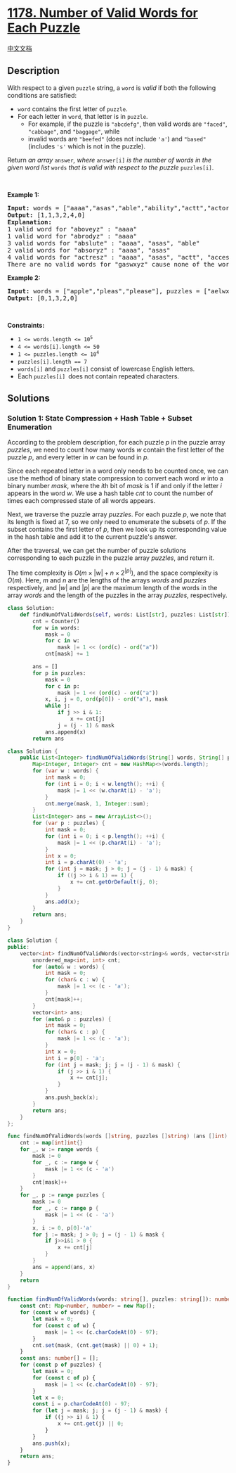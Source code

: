 # [1178. Number of Valid Words for Each Puzzle](https://leetcode.com/problems/number-of-valid-words-for-each-puzzle)

[中文文档](/solution/1100-1199/1178.Number%20of%20Valid%20Words%20for%20Each%20Puzzle/README.md)

<!-- tags:Bit Manipulation,Trie,Array,Hash Table,String -->

<!-- difficulty:Hard -->

## Description

With respect to a given <code>puzzle</code> string, a <code>word</code> is <em>valid</em> if both the following conditions are satisfied:

<ul>
	<li><code>word</code> contains the first letter of <code>puzzle</code>.</li>
	<li>For each letter in <code>word</code>, that letter is in <code>puzzle</code>.
	<ul>
		<li>For example, if the puzzle is <code>&quot;abcdefg&quot;</code>, then valid words are <code>&quot;faced&quot;</code>, <code>&quot;cabbage&quot;</code>, and <code>&quot;baggage&quot;</code>, while</li>
		<li>invalid words are <code>&quot;beefed&quot;</code> (does not include <code>&#39;a&#39;</code>) and <code>&quot;based&quot;</code> (includes <code>&#39;s&#39;</code> which is not in the puzzle).</li>
	</ul>
	</li>
</ul>
Return <em>an array </em><code>answer</code><em>, where </em><code>answer[i]</code><em> is the number of words in the given word list </em><code>words</code><em> that is valid with respect to the puzzle </em><code>puzzles[i]</code>.
<p>&nbsp;</p>
<p><strong class="example">Example 1:</strong></p>

<pre>
<strong>Input:</strong> words = [&quot;aaaa&quot;,&quot;asas&quot;,&quot;able&quot;,&quot;ability&quot;,&quot;actt&quot;,&quot;actor&quot;,&quot;access&quot;], puzzles = [&quot;aboveyz&quot;,&quot;abrodyz&quot;,&quot;abslute&quot;,&quot;absoryz&quot;,&quot;actresz&quot;,&quot;gaswxyz&quot;]
<strong>Output:</strong> [1,1,3,2,4,0]
<strong>Explanation:</strong> 
1 valid word for &quot;aboveyz&quot; : &quot;aaaa&quot; 
1 valid word for &quot;abrodyz&quot; : &quot;aaaa&quot;
3 valid words for &quot;abslute&quot; : &quot;aaaa&quot;, &quot;asas&quot;, &quot;able&quot;
2 valid words for &quot;absoryz&quot; : &quot;aaaa&quot;, &quot;asas&quot;
4 valid words for &quot;actresz&quot; : &quot;aaaa&quot;, &quot;asas&quot;, &quot;actt&quot;, &quot;access&quot;
There are no valid words for &quot;gaswxyz&quot; cause none of the words in the list contains letter &#39;g&#39;.
</pre>

<p><strong class="example">Example 2:</strong></p>

<pre>
<strong>Input:</strong> words = [&quot;apple&quot;,&quot;pleas&quot;,&quot;please&quot;], puzzles = [&quot;aelwxyz&quot;,&quot;aelpxyz&quot;,&quot;aelpsxy&quot;,&quot;saelpxy&quot;,&quot;xaelpsy&quot;]
<strong>Output:</strong> [0,1,3,2,0]
</pre>

<p>&nbsp;</p>
<p><strong>Constraints:</strong></p>

<ul>
	<li><code>1 &lt;= words.length &lt;= 10<sup>5</sup></code></li>
	<li><code>4 &lt;= words[i].length &lt;= 50</code></li>
	<li><code>1 &lt;= puzzles.length &lt;= 10<sup>4</sup></code></li>
	<li><code>puzzles[i].length == 7</code></li>
	<li><code>words[i]</code> and <code>puzzles[i]</code> consist of lowercase English letters.</li>
	<li>Each <code>puzzles[i] </code>does not contain repeated characters.</li>
</ul>

## Solutions

### Solution 1: State Compression + Hash Table + Subset Enumeration

According to the problem description, for each puzzle $p$ in the puzzle array $puzzles$, we need to count how many words $w$ contain the first letter of the puzzle $p$, and every letter in $w$ can be found in $p$.

Since each repeated letter in a word only needs to be counted once, we can use the method of binary state compression to convert each word $w$ into a binary number $mask$, where the $i$th bit of $mask$ is $1$ if and only if the letter $i$ appears in the word $w$. We use a hash table $cnt$ to count the number of times each compressed state of all words appears.

Next, we traverse the puzzle array $puzzles$. For each puzzle $p$, we note that its length is fixed at $7$, so we only need to enumerate the subsets of $p$. If the subset contains the first letter of $p$, then we look up its corresponding value in the hash table and add it to the current puzzle's answer.

After the traversal, we can get the number of puzzle solutions corresponding to each puzzle in the puzzle array $puzzles$, and return it.

The time complexity is $O(m \times |w| + n \times 2^{|p|})$, and the space complexity is $O(m)$. Here, $m$ and $n$ are the lengths of the arrays $words$ and $puzzles$ respectively, and $|w|$ and $|p|$ are the maximum length of the words in the array $words$ and the length of the puzzles in the array $puzzles$, respectively.

<!-- tabs:start -->

```python
class Solution:
    def findNumOfValidWords(self, words: List[str], puzzles: List[str]) -> List[int]:
        cnt = Counter()
        for w in words:
            mask = 0
            for c in w:
                mask |= 1 << (ord(c) - ord("a"))
            cnt[mask] += 1

        ans = []
        for p in puzzles:
            mask = 0
            for c in p:
                mask |= 1 << (ord(c) - ord("a"))
            x, i, j = 0, ord(p[0]) - ord("a"), mask
            while j:
                if j >> i & 1:
                    x += cnt[j]
                j = (j - 1) & mask
            ans.append(x)
        return ans
```

```java
class Solution {
    public List<Integer> findNumOfValidWords(String[] words, String[] puzzles) {
        Map<Integer, Integer> cnt = new HashMap<>(words.length);
        for (var w : words) {
            int mask = 0;
            for (int i = 0; i < w.length(); ++i) {
                mask |= 1 << (w.charAt(i) - 'a');
            }
            cnt.merge(mask, 1, Integer::sum);
        }
        List<Integer> ans = new ArrayList<>();
        for (var p : puzzles) {
            int mask = 0;
            for (int i = 0; i < p.length(); ++i) {
                mask |= 1 << (p.charAt(i) - 'a');
            }
            int x = 0;
            int i = p.charAt(0) - 'a';
            for (int j = mask; j > 0; j = (j - 1) & mask) {
                if ((j >> i & 1) == 1) {
                    x += cnt.getOrDefault(j, 0);
                }
            }
            ans.add(x);
        }
        return ans;
    }
}
```

```cpp
class Solution {
public:
    vector<int> findNumOfValidWords(vector<string>& words, vector<string>& puzzles) {
        unordered_map<int, int> cnt;
        for (auto& w : words) {
            int mask = 0;
            for (char& c : w) {
                mask |= 1 << (c - 'a');
            }
            cnt[mask]++;
        }
        vector<int> ans;
        for (auto& p : puzzles) {
            int mask = 0;
            for (char& c : p) {
                mask |= 1 << (c - 'a');
            }
            int x = 0;
            int i = p[0] - 'a';
            for (int j = mask; j; j = (j - 1) & mask) {
                if (j >> i & 1) {
                    x += cnt[j];
                }
            }
            ans.push_back(x);
        }
        return ans;
    }
};
```

```go
func findNumOfValidWords(words []string, puzzles []string) (ans []int) {
	cnt := map[int]int{}
	for _, w := range words {
		mask := 0
		for _, c := range w {
			mask |= 1 << (c - 'a')
		}
		cnt[mask]++
	}
	for _, p := range puzzles {
		mask := 0
		for _, c := range p {
			mask |= 1 << (c - 'a')
		}
		x, i := 0, p[0]-'a'
		for j := mask; j > 0; j = (j - 1) & mask {
			if j>>i&1 > 0 {
				x += cnt[j]
			}
		}
		ans = append(ans, x)
	}
	return
}
```

```ts
function findNumOfValidWords(words: string[], puzzles: string[]): number[] {
    const cnt: Map<number, number> = new Map();
    for (const w of words) {
        let mask = 0;
        for (const c of w) {
            mask |= 1 << (c.charCodeAt(0) - 97);
        }
        cnt.set(mask, (cnt.get(mask) || 0) + 1);
    }
    const ans: number[] = [];
    for (const p of puzzles) {
        let mask = 0;
        for (const c of p) {
            mask |= 1 << (c.charCodeAt(0) - 97);
        }
        let x = 0;
        const i = p.charCodeAt(0) - 97;
        for (let j = mask; j; j = (j - 1) & mask) {
            if ((j >> i) & 1) {
                x += cnt.get(j) || 0;
            }
        }
        ans.push(x);
    }
    return ans;
}
```

<!-- tabs:end -->

<!-- end -->
